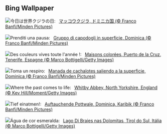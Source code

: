 ## Bing Wallpaper
![](https://www.bing.com/th?id=OHR.DominicaWhales_JA-JP8354635905_UHD.jpg&w=1000)今日は世界クジラの日:&nbsp;&ensp;[マッコウクジラ, ドミニカ国 (© Franco Banfi/Minden Pictures)](https://www.bing.com/th?id=OHR.DominicaWhales_JA-JP8354635905_UHD.jpg)
<br><br/>
![](https://www.bing.com/th?id=OHR.DominicaWhales_IT-IT8820553852_UHD.jpg&w=1000)Prenditi una pausa:&nbsp;&ensp;[Gruppo di capodogli in superficie, Dominica (© Franco Banfi/Minden Pictures)](https://www.bing.com/th?id=OHR.DominicaWhales_IT-IT8820553852_UHD.jpg)
<br><br/>
![](https://www.bing.com/th?id=OHR.CarnavalTenerife_FR-FR6743804203_UHD.jpg&w=1000)Des couleurs vives toute l'année !:&nbsp;&ensp;[Maisons colorées, Puerto de la Cruz, Tenerife, Espagne (© Marco Bottigelli/Getty Images)](https://www.bing.com/th?id=OHR.CarnavalTenerife_FR-FR6743804203_UHD.jpg)
<br><br/>
![](https://www.bing.com/th?id=OHR.DominicaWhales_ES-ES1609036579_UHD.jpg&w=1000)Toma un respiro:&nbsp;&ensp;[Manada de cachalotes saliendo a la superficie, Dominica (© Franco Banfi/Minden Pictures)](https://www.bing.com/th?id=OHR.DominicaWhales_ES-ES1609036579_UHD.jpg)
<br><br/>
![](https://www.bing.com/th?id=OHR.WhitbyAbbeyJorvik_EN-GB4161898215_UHD.jpg&w=1000)Where the past comes to life:&nbsp;&ensp;[Whitby Abbey, North Yorkshire, England (© Kev Hill/Moment/Getty Images)](https://www.bing.com/th?id=OHR.WhitbyAbbeyJorvik_EN-GB4161898215_UHD.jpg)
<br><br/>
![](https://www.bing.com/th?id=OHR.DominicaWhales_DE-DE9056542872_UHD.jpg&w=1000)Tief einatmen!:&nbsp;&ensp;[Auftauchende Pottwale, Dominica, Karibik (© Franco Banfi/Minden Pictures)](https://www.bing.com/th?id=OHR.DominicaWhales_DE-DE9056542872_UHD.jpg)
<br><br/>
![](https://www.bing.com/th?id=OHR.LakeDolomites_PT-BR5853675668_UHD.jpg&w=1000)Água de cor esmeralda:&nbsp;&ensp;[Lago Di Braies nas Dolomitas, Tirol do Sul, Itália (© Marco Bottigelli/Getty Images)](https://www.bing.com/th?id=OHR.LakeDolomites_PT-BR5853675668_UHD.jpg)
<br><br/>
